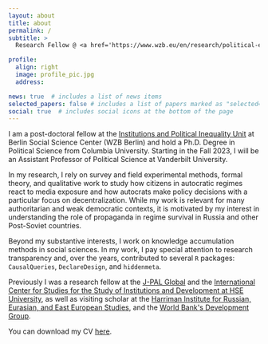 ```yaml
---
layout: about
title: about
permalink: /
subtitle: > 
  Research Fellow @ <a href='https://www.wzb.eu/en/research/political-economy-of-development/institutions-and-political-inequality'>WZB Berlin</a> • PhD in Political Science @ <a href='https://polisci.columbia.edu/'>Columbia University</a>

profile:
  align: right
  image: profile_pic.jpg
  address: 

news: true  # includes a list of news items
selected_papers: false # includes a list of papers marked as "selected={true}"
social: true  # includes social icons at the bottom of the page
---
```


I am a post-doctoral fellow at the [Institutions and Political Inequality Unit](https://www.wzb.eu/en/research/political-economy-of-development/institutions-and-political-inequality) at Berlin Social Science Center (WZB Berlin) and hold a Ph.D. Degree in Political Science from Columbia University. Starting in the Fall 2023, I will be an Assistant Professor of Political Science at Vanderbilt University.

In my research, I rely on survey and field experimental methods, formal theory, and qualitative work to study how citizens in autocratic regimes react to media exposure and how autocrats make policy decisions with a particular focus on decentralization. While my work is relevant for many authoritarian and weak democratic contexts, it is motivated by my interest in understanding the role of propaganda in regime survival in Russia and other Post-Soviet countries. 

Beyond my substantive interests, I work on knowledge accumulation methods in social sciences. In my work, I pay special attention to research transparency and, over the years, contributed to several `R` packages: `CausalQueries`, `DeclareDesign`, and `hiddenmeta`.

Previously I was a research fellow at the [J-PAL Global](https://www.poverty-action.org/people/georgiy-syunyaev) and the [International Center for Studies for the Study of Institutions and Development at HSE University](https://iims.hse.ru/en/csid/), as well as visiting scholar at the [Harriman Institute for Russian, Eurasian, and East European Studies](https://harriman.columbia.edu/), and the [World Bank's Development Group](https://www.worldbank.org/en/about/unit/unit-dec#4).

You can download my CV [here](https://www.dropbox.com/s/82brostjs7f58i3/syunyaev_CV.pdf?dl=0).
